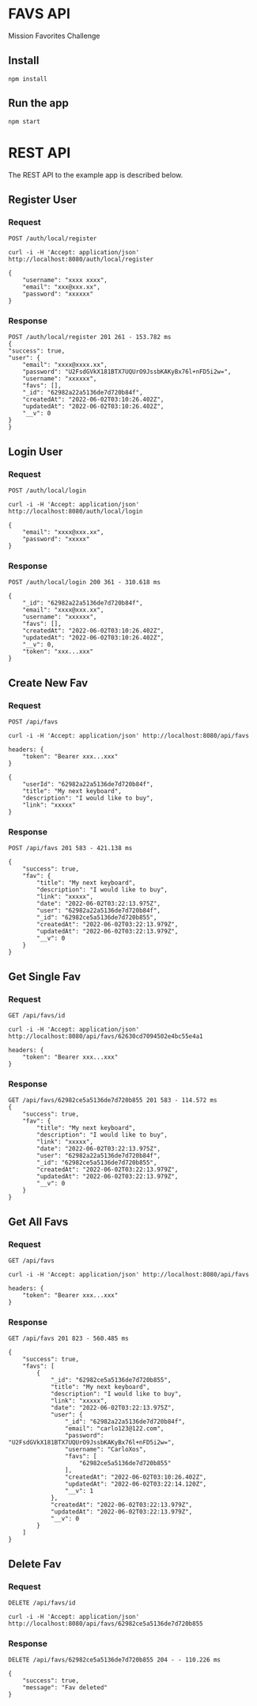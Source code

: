 # FAVS API

Mission Favorites Challenge


## Install

    npm install

## Run the app

    npm start

# REST API

The REST API to the example app is described below.

## Register User

### Request

`POST /auth/local/register`

    curl -i -H 'Accept: application/json' http://localhost:8080/auth/local/register

    {
        "username": "xxxx xxxx",
        "email": "xxx@xxx.xx",
        "password": "xxxxxx"
    }

### Response

    POST /auth/local/register 201 261 - 153.782 ms
    {
    "success": true,
    "user": {
        "email": "xxxx@xxxx.xx",
        "password": "U2FsdGVkX181BTX7UQUrO9JssbKAKyBx76l+nFD5i2w=",
        "username": "xxxxxx",
        "favs": [],
        "_id": "62982a22a5136de7d720b84f",
        "createdAt": "2022-06-02T03:10:26.402Z",
        "updatedAt": "2022-06-02T03:10:26.402Z",
        "__v": 0
    }
    }

## Login User

### Request

`POST /auth/local/login`

    curl -i -H 'Accept: application/json' http://localhost:8080/auth/local/login

    {
        "email": "xxxx@xxx.xx",
        "password": "xxxxx"
    }

### Response

    POST /auth/local/login 200 361 - 310.618 ms
    
    {
        "_id": "62982a22a5136de7d720b84f",
        "email": "xxxx@xxx.xx",
        "username": "xxxxxx",
        "favs": [],
        "createdAt": "2022-06-02T03:10:26.402Z",
        "updatedAt": "2022-06-02T03:10:26.402Z",
        "__v": 0,
        "token": "xxx...xxx"
    }

## Create New Fav

### Request

`POST /api/favs`

    curl -i -H 'Accept: application/json' http://localhost:8080/api/favs

    headers: {
        "token": "Bearer xxx...xxx"
    }

    {
        "userId": "62982a22a5136de7d720b84f",
        "title": "My next keyboard",
        "description": "I would like to buy",
        "link": "xxxxx"
    }

### Response

    POST /api/favs 201 583 - 421.138 ms

    {
        "success": true,
        "fav": {
            "title": "My next keyboard",
            "description": "I would like to buy",
            "link": "xxxxx",
            "date": "2022-06-02T03:22:13.975Z",
            "user": "62982a22a5136de7d720b84f",
            "_id": "62982ce5a5136de7d720b855",
            "createdAt": "2022-06-02T03:22:13.979Z",
            "updatedAt": "2022-06-02T03:22:13.979Z",
            "__v": 0
        }
    }

## Get Single Fav

### Request

`GET /api/favs/id`

    curl -i -H 'Accept: application/json' http://localhost:8080/api/favs/62630cd7094502e4bc55e4a1

    headers: {
        "token": "Bearer xxx...xxx"
    }

### Response

    GET /api/favs/62982ce5a5136de7d720b855 201 583 - 114.572 ms
    {
        "success": true,
        "fav": {
            "title": "My next keyboard",
            "description": "I would like to buy",
            "link": "xxxxx",
            "date": "2022-06-02T03:22:13.975Z",
            "user": "62982a22a5136de7d720b84f",
            "_id": "62982ce5a5136de7d720b855",
            "createdAt": "2022-06-02T03:22:13.979Z",
            "updatedAt": "2022-06-02T03:22:13.979Z",
            "__v": 0
        }
    }

## Get All Favs

### Request

`GET /api/favs`

    curl -i -H 'Accept: application/json' http://localhost:8080/api/favs

    headers: {
        "token": "Bearer xxx...xxx"
    }

### Response

    GET /api/favs 201 823 - 560.485 ms
    
    {
        "success": true,
        "favs": [
            {
                "_id": "62982ce5a5136de7d720b855",
                "title": "My next keyboard",
                "description": "I would like to buy",
                "link": "xxxxx",
                "date": "2022-06-02T03:22:13.975Z",
                "user": {
                    "_id": "62982a22a5136de7d720b84f",
                    "email": "carlo123@122.com",
                    "password": "U2FsdGVkX181BTX7UQUrO9JssbKAKyBx76l+nFD5i2w=",
                    "username": "CarloXos",
                    "favs": [
                        "62982ce5a5136de7d720b855"
                    ],
                    "createdAt": "2022-06-02T03:10:26.402Z",
                    "updatedAt": "2022-06-02T03:22:14.120Z",
                    "__v": 1
                },
                "createdAt": "2022-06-02T03:22:13.979Z",
                "updatedAt": "2022-06-02T03:22:13.979Z",
                "__v": 0
            }
        ]
    }

## Delete Fav

### Request

`DELETE /api/favs/id`

    curl -i -H 'Accept: application/json' http://localhost:8080/api/favs/62982ce5a5136de7d720b855

### Response

    DELETE /api/favs/62982ce5a5136de7d720b855 204 - - 110.226 ms

    { 
        "success": true, 
        "message": "Fav deleted" 
    }

